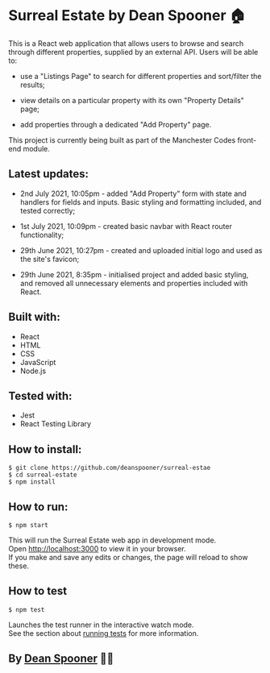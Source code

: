 # Surreal Estate by Dean Spooner 🏠

This is a React web application that allows users to browse and search through different properties, supplied by an external API. Users will be able to:

- use a "Listings Page" to search for different properties and sort/filter the results;

- view details on a particular property with its own "Property Details" page;

- add properties through a dedicated "Add Property" page.

This project is currently being built as part of the Manchester Codes front-end module.

## Latest updates:

- 2nd July 2021, 10:05pm - added "Add Property" form with state and handlers for fields and inputs. Basic styling and formatting included, and tested correctly;

- 1st July 2021, 10:09pm - created basic navbar with React router functionality;

- 29th June 2021, 10:27pm - created and uploaded initial logo and used as the site's favicon;

- 29th June 2021, 8:35pm - initialised project and added basic styling, and removed all unnecessary elements and properties included with React.

## Built with:

- React
- HTML
- CSS
- JavaScript
- Node.js

## Tested with:

- Jest
- React Testing Library

## How to install:

    $ git clone https://github.com/deanspooner/surreal-estae
    $ cd surreal-estate
    $ npm install

## How to run:

    $ npm start

This will run the Surreal Estate web app in development mode.\
Open [http://localhost:3000](http://localhost:3000) to view it in your browser.\
If you make and save any edits or changes, the page will reload to show these.

## How to test

    $ npm test

Launches the test runner in the interactive watch mode.\
See the section about [running tests](https://facebook.github.io/create-react-app/docs/running-tests) for more information.

## By [Dean Spooner](https://github.com/DeanSpooner) 👷‍♂️
